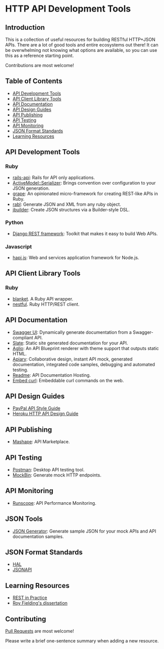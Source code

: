 # HTTP API Development Tools

## Introduction

This is a collection of useful resources for building RESTful HTTP+JSON APIs. There are a lot of good tools and entire ecosystems out there! It can be overwhelming not knowing what options are available, so you can use this as a reference starting point.

Contributions are most welcome!

## Table of Contents

*  [API Development Tools](#api-development-tools)
*  [API Client Library Tools](#api-client-library-tools)
*  [API Documentation](#api-documentation)
*  [API Design Guides](#api-design-guides)
*  [API Publishing](#api-publishing)
*  [API Testing](#api-testing)
*  [API Monitoring](#api-monitoring)
*  [JSON Format Standards](#json-format-standards)
*  [Learning Resources](#learning-resources)

## API Development Tools
### Ruby
- [rails-api](https://github.com/rails-api/rails-api): Rails for API only applications.
- [ActiveModel::Serializer](https://github.com/rails-api/active_model_serializers): Brings convention over configuration to your JSON generation.
- [grape](https://github.com/intridea/grape): An opinionated micro-framework for creating REST-like APIs in Ruby.
- [rabl](https://github.com/nesquena/rabl): Generate JSON and XML from any ruby object.
- [jbuilder](https://github.com/rails/jbuilder): Create JSON structures via a Builder-style DSL.


### Python
- [Django REST framework](http://www.django-rest-framework.org/): Toolkit that makes it easy to build Web APIs.

### Javascript
- [hapi.js](http://hapijs.com/): Web and services application framework for Node.js.

## API Client Library Tools
### Ruby
- [blanket](https://github.com/inf0rmer/blanket). A Ruby API wrapper.
- [nestful](https://github.com/maccman/nestful). Ruby HTTP/REST client.

## API Documentation
- [Swagger UI](https://github.com/swagger-api/swagger-ui): Dynamically generate documentation from a Swagger-compliant API.
- [Slate](https://github.com/tripit/slate): Static site generated documentation for your API.
- [Aglio](https://github.com/danielgtaylor/aglio): An API Blueprint renderer with theme support that outputs static HTML.
- [Apiary](https://apiary.io/): Collaborative design, instant API mock, generated documentation, integrated code samples, debugging and automated testing.
- [Readme](http://readme.io/): API Documentation Hosting.
- [Embed curl](https://www.embedcurl.com/): Embeddable curl commands on the web.

## API Design Guides
- [PayPal API Style Guide](https://github.com/paypal/api-standards/blob/master/api-style-guide.md)
- [Heroku HTTP API Design Guide](https://github.com/interagent/http-api-design)

## API Publishing
- [Mashape](mashape.com): API Marketplace.

## API Testing
- [Postman](https://www.getpostman.com/): Desktop API testing tool.
- [MockBin](https://mockbin.com/): Generate mock HTTP endpoints.

## API Monitoring
- [Runscope](https://www.runscope.com/): API Performance Monitoring.

## JSON Tools
- [JSON Generator](http://www.json-generator.com/): Generate sample JSON for your mock APIs and API documentation samples.

## JSON Format Standards
- [HAL](http://stateless.co/hal_specification.html)
- [JSONAPI](http://jsonapi.org/faq/)

## Learning Resources
- [REST in Practice](http://shop.oreilly.com/product/9780596805838.do)
- [Roy Fielding's dissertation](http://www.ics.uci.edu/~fielding/pubs/dissertation/top.htm)

## Contributing

[Pull Requests](https://github.com/Leventhan/api-development-tools/pulls) are most welcome!

Please write a brief one-sentence summary when adding a new resource.
